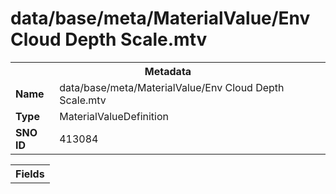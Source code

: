 <h1>data/base/meta/MaterialValue/Env Cloud Depth Scale.mtv</h1><table><tr><th colspan="100%">Metadata</th></tr><tr><td><b>Name</b></td><td>data/base/meta/MaterialValue/Env Cloud Depth Scale.mtv</td></tr><tr><td><b>Type</b></td><td>MaterialValueDefinition</td></tr><tr><td><b>SNO ID</b></td><td>413084</td></tr></table>

<table><tr><th colspan="100%">Fields</th></tr></table>

